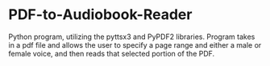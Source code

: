 # PDF-to-Audiobook-Reader
Python program, utilizing the pyttsx3 and PyPDF2 libraries. Program takes in a pdf file and allows the user to specify a page range and either a male or female voice, and then reads that selected portion of the PDF.
